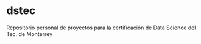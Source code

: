 # dstec
Repositorio personal de proyectos para la certificación de Data Science del Tec. de Monterrey

